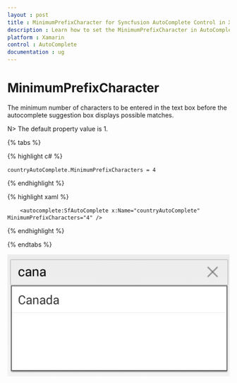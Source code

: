 ```yaml
---
layout : post
title : MinimumPrefixCharacter for Syncfusion AutoComplete Control in Xamarin.Forms
description : Learn how to set the MinimumPrefixCharacter in AutoComplete
platform : Xamarin
control : AutoComplete
documentation : ug
---
```


# MinimumPrefixCharacter

The minimum number of characters to be entered in the text box before the autocomplete suggestion box displays possible matches. 

N> The default property value is 1.
	
{% tabs %}	
	
{% highlight c# %}
	
	countryAutoComplete.MinimumPrefixCharacters = 4
	 
{% endhighlight %}

{% highlight xaml %}

  		<autocomplete:SfAutoComplete x:Name="countryAutoComplete"  MinimumPrefixCharacters="4" />

{% endhighlight %}

{% endtabs %}
	
![](images/minimumprefixcharacter.png)
